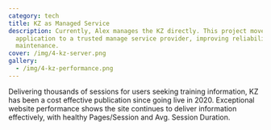 ```yaml
---
category: tech
title: KZ as Managed Service
description: Currently, Alex manages the KZ directly. This project moves the
  application to a trusted manage service provider, improving reliability and
  maintenance.
cover: /img/4-kz-server.png
gallery:
  - /img/4-kz-performance.png
---
```

Delivering thousands of sessions for users seeking training information, KZ has been a cost effective publication since going live in 2020. Exceptional website performance shows the site continues to deliver information effectively, with healthy Pages/Session and Avg. Session Duration.